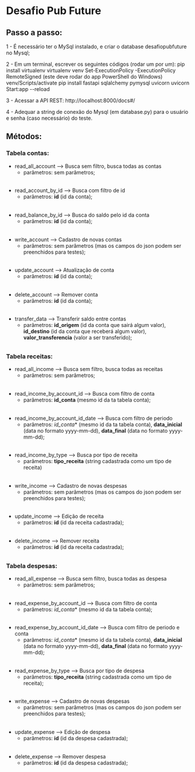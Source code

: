 # Desafio Pub Future

## Passo a passo:

1 - É necessário ter o MySql instalado, e criar o database desafiopubfuture no Mysql;

2 - Em um terminal, escrever os seguintes códigos (rodar um por um):
    pip install virtualenv
    virtualenv venv
    Set-ExecutionPolicy -ExecutionPolicy RemoteSigned  (este deve rodar do app PowerShell do Windows)
    venv/Scripts/activate 
    pip install fastapi sqlalchemy pymysql uvicorn
    uvicorn Start:app --reload

3 - Acessar a API REST: http://localhost:8000/docs#/

4 - Adequar a string de conexão do Mysql (em database.py) para o usuário e senha (caso necessário) do teste.

## Métodos:

### Tabela contas:
- read_all_account --> Busca sem filtro, busca todas as contas
  - parâmetros: sem parâmetros;
######
- read_account_by_id --> Busca com filtro de id
  - parâmetros: **id** (id da conta);
######
- read_balance_by_id --> Busca do saldo pelo id da conta
  - parâmetros: **id** (id da conta);
######
- write_account --> Cadastro de novas contas
  - parâmetros: sem parâmetros (mas os campos do json podem ser preenchidos para testes);
######
- update_account --> Atualização de conta
  - parâmetros: **id** (id da conta);
######
- delete_account --> Remover conta
  - parâmetros: **id** (id da conta);
######
- transfer_data --> Transferir saldo entre contas
  - parâmetros: **id_origem** (id da conta que sairá algum valor), **id_destino** (id da conta que receberá algum valor), **valor_transferencia** (valor a ser transferido);
######

### Tabela receitas:
- read_all_income --> Busca sem filtro, busca todas as receitas
  - parâmetros: sem parâmetros;
######
- read_income_by_account_id --> Busca com filtro de conta
  - parâmetros: **id_conta** (mesmo id da ta tabela conta);
######
- read_income_by_account_id_date --> Busca com filtro de periodo
  - parâmetros: *id_conta** (mesmo id da ta tabela conta), **data_inicial** (data no formato yyyy-mm-dd), **data_final** (data no formato yyyy-mm-dd);
######
- read_income_by_type --> Busca por tipo de receita
  - parâmetros: **tipo_receita** (string cadastrada como um tipo de receita)
######
- write_income --> Cadastro de novas despesas
  - parâmetros: sem parâmetros (mas os campos do json podem ser preenchidos para testes);
######
- update_income --> Edição de receita
  - parâmetros: **id** (id da receita cadastrada);
######
- delete_income --> Remover receita
  - parâmetros: **id** (id da receita cadastrada);
######

### Tabela despesas:
- read_all_expense --> Busca sem filtro, busca todas as despesa
  - parâmetros: sem parâmetros;
######
- read_expense_by_account_id --> Busca com filtro de conta
  - parâmetros: *id_conta** (mesmo id da ta tabela conta);
######
- read_expense_by_account_id_date --> Busca com filtro de periodo e conta
  - parâmetros: *id_conta** (mesmo id da ta tabela conta), **data_inicial** (data no formato yyyy-mm-dd), **data_final** (data no formato yyyy-mm-dd);
######
- read_expense_by_type --> Busca por tipo de despesa 
  - parâmetros: **tipo_receita** (string cadastrada como um tipo de receita);
######
- write_expense --> Cadastro de novas despesas
  - parâmetros: sem parâmetros (mas os campos do json podem ser preenchidos para testes);
######
- update_expense --> Edição de despesa
  - parâmetros: **id** (id da despesa cadastrada);
######
- delete_expense --> Remover despesa
  - parâmetros: **id** (id da despesa cadastrada);
######
